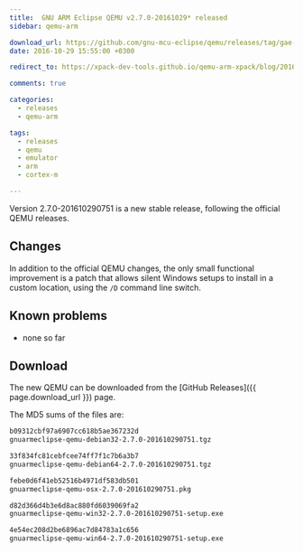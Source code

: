 ```yaml
---
title:  GNU ARM Eclipse QEMU v2.7.0-20161029* released
sidebar: qemu-arm

download_url: https://github.com/gnu-mcu-eclipse/qemu/releases/tag/gae-2.7.0-20161029/
date: 2016-10-29 15:55:00 +0300

redirect_to: https://xpack-dev-tools.github.io/qemu-arm-xpack/blog/2016/10/29/qemu-v2-7-0-20161029-released/

comments: true

categories:
  - releases
  - qemu-arm

tags:
  - releases
  - qemu
  - emulator
  - arm
  - cortex-m

---
```


Version 2.7.0-201610290751 is a new stable release, following the official QEMU releases.

## Changes

In addition to the official QEMU changes, the only small functional improvement is a patch that allows silent Windows setups to install in a custom location, using the `/D` command line switch.

## Known problems

* none so far

## Download

The new QEMU can be downloaded from the [GitHub Releases]({{ page.download_url }}) page.

The MD5 sums of the files are:

```txt
b09312cbf97a6907cc618b5ae367232d
gnuarmeclipse-qemu-debian32-2.7.0-201610290751.tgz

33f834fc81cebfcee74ff7f1c7b6a3b7
gnuarmeclipse-qemu-debian64-2.7.0-201610290751.tgz

febe0d6f41eb52516b4971df583db501
gnuarmeclipse-qemu-osx-2.7.0-201610290751.pkg

d82d366d4b3e6d8ac880fd6039069fa2
gnuarmeclipse-qemu-win32-2.7.0-201610290751-setup.exe

4e54ec208d2be6896ac7d84783a1c656
gnuarmeclipse-qemu-win64-2.7.0-201610290751-setup.exe
```

